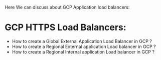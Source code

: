 Here We can discuss about GCP Application load balancers:

# GCP HTTPS Load Balancers:

- How to create a Global  External Application Load Balancer in GCP ?
- How to create a Regional External application Load balancer in GCP ?
- How to create a Regional Internal application Load balancer in GCP ?
